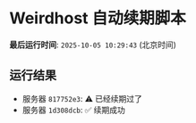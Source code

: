 # Weirdhost 自动续期脚本

**最后运行时间**: `2025-10-05 10:29:43` (北京时间)

## 运行结果

- 服务器 `817752e3`: ⚠️ 已经续期过了
- 服务器 `1d308dcb`: ✅ 续期成功
